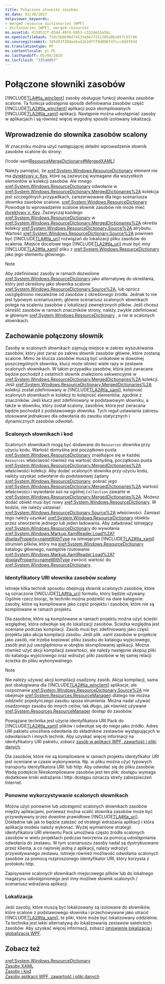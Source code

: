 ```yaml
---
title: Połączone słowniki zasobów
ms.date: 03/30/2017
helpviewer_keywords:
- merged resource dictionaries [WPF]
- dictionaries [WPF], merged resources
ms.assetid: d159531f-05d4-49fd-b951-c332de51e5bc
ms.openlocfilehash: f2dc5bbb96d74533e8e77251185a0b105fc55746
ms.sourcegitcommit: 3d5d33f384eeba41b2dff79d096f47ccc8d8f03d
ms.translationtype: MT
ms.contentlocale: pl-PL
ms.lasthandoff: 05/04/2018
ms.locfileid: "33548057"
---
```

# <a name="merged-resource-dictionaries"></a>Połączone słowniki zasobów
[!INCLUDE[TLA#tla_winclient](../../../../includes/tlasharptla-winclient-md.md)] zasoby obsługuje funkcji słownika zasobów scalone. Ta funkcja udostępnia sposób definiowania zasobów część [!INCLUDE[TLA2#tla_winclient](../../../../includes/tla2sharptla-winclient-md.md)] aplikacji poza skompilowanych [!INCLUDE[TLA2#tla_xaml](../../../../includes/tla2sharptla-xaml-md.md)] aplikacji. Następnie można udostępniać zasoby w aplikacjach i są również więcej wygodny sposób izolowany lokalizacji.  
  
## <a name="introducing-a-merged-resource-dictionary"></a>Wprowadzenie do słownika zasobów scalony  
 W znaczniku można użyć następującej składni wprowadzenie słownik zasobów scalone do strony:  
  
 [!code-xaml[ResourceMergeDictionary#MergedXAML](../../../../samples/snippets/csharp/VS_Snippets_Wpf/ResourceMergeDictionary/CS/default.xaml#mergedxaml)]  
  
 Należy pamiętać, że <xref:System.Windows.ResourceDictionary> element nie ma [dyrektywy x: Key](../../../../docs/framework/xaml-services/x-key-directive.md), które są zazwyczaj wymagane dla wszystkich elementów w kolekcji zasobów. Ale innego <xref:System.Windows.ResourceDictionary> odwołanie w <xref:System.Windows.ResourceDictionary.MergedDictionaries%2A> kolekcja jest szczególnych przypadkach, zarezerwowane dla tego scenariusza słownika zasobów scalone. <xref:System.Windows.ResourceDictionary> Powoduje to wprowadzenie scalone słownik zasobów nie może mieć [dyrektywy x: Key](../../../../docs/framework/xaml-services/x-key-directive.md). Zazwyczaj każdego <xref:System.Windows.ResourceDictionary> w <xref:System.Windows.ResourceDictionary.MergedDictionaries%2A> określa kolekcji <xref:System.Windows.ResourceDictionary.Source%2A> atrybutu. Wartość <xref:System.Windows.ResourceDictionary.Source%2A> powinien być [!INCLUDE[TLA#tla_uri](../../../../includes/tlasharptla-uri-md.md)] rozwiązań do lokalizacji pliku zasobów do scalenia. Miejsce docelowe tego [!INCLUDE[TLA2#tla_uri](../../../../includes/tla2sharptla-uri-md.md)] musi być inny [!INCLUDE[TLA2#tla_xaml](../../../../includes/tla2sharptla-xaml-md.md)] pliku z <xref:System.Windows.ResourceDictionary> jako jego elementu głównego.  
  
> [!NOTE]
>  Aby zdefiniować zasoby w ramach dozwolone <xref:System.Windows.ResourceDictionary> jako alternatywę do określania, który jest określony jako słownika scalone <xref:System.Windows.ResourceDictionary.Source%2A>, lub oprócz uwzględniono niezależnie od zasobów z określonego źródła. Jednak to nie jest typowym scenariuszem; główne scenariusz scalonych słownikach polega na scaleniu zasobów z lokalizacji zewnętrznych plików. Jeśli chcesz określić zasobów w ramach znaczników strony, należy zwykle zdefiniować w głównym <xref:System.Windows.ResourceDictionary> , a nie w scalonych słownikach.  
  
## <a name="merged-dictionary-behavior"></a>Zachowanie połączony słownik  
 Zasoby w scalonych słownikach zajmują miejsce w zakres wyszukiwania zasobów, który jest zaraz po zakres słownik zasobów główne, które zostaną scalone. Mimo że klucza zasobów muszą być unikatowe w dowolnej poszczególnych słownika, klucz może istnieć wiele razy w zestawie scalonych słownikach. W takim przypadku zasobów, która jest zwracana będzie pochodził z ostatnich słownik znaleziono sekwencyjnie w <xref:System.Windows.ResourceDictionary.MergedDictionaries%2A> kolekcji. Jeśli <xref:System.Windows.ResourceDictionary.MergedDictionaries%2A> kolekcji został zdefiniowany w [!INCLUDE[TLA2#tla_xaml](../../../../includes/tla2sharptla-xaml-md.md)], kolejność scalonych słownikach w kolekcji to kolejność elementów, zgodnie z znaczników. Jeśli klucz jest zdefiniowany w podstawowym słowniku, a także w słowniku, który został scalony, zasobów, która jest zwracana będzie pochodził z podstawowego słownika. Tych reguł ustawiania zakresu stosowane jednakowo dla odwołania do zasobu statycznych i dynamicznych zasobów odwołań.  
  
### <a name="merged-dictionaries-and-code"></a>Scalonych słownikach i kod  
 Scalonych słownikach mogą być dodawane do `Resources` słownika przy użyciu kodu. Wartość domyślna jest początkowo pusta <xref:System.Windows.ResourceDictionary> znajdujące się w każdej `Resources` właściwość również ma wartość domyślną, początkowo pusta <xref:System.Windows.ResourceDictionary.MergedDictionaries%2A> właściwości kolekcji. Aby dodać scalonych słownika przy użyciu kodu, należy uzyskać odwołanie do podstawowej żądany <xref:System.Windows.ResourceDictionary>, pobrać jego <xref:System.Windows.ResourceDictionary.MergedDictionaries%2A> wartość właściwości i wywołanie `Add` na ogólnej `Collection` zawarte w <xref:System.Windows.ResourceDictionary.MergedDictionaries%2A>. Możesz dodać obiekt musi być nowy <xref:System.Windows.ResourceDictionary>. W kodzie, nie należy ustawiać <xref:System.Windows.ResourceDictionary.Source%2A> właściwości. Zamiast tego należy uzyskać <xref:System.Windows.ResourceDictionary> obiektu przez utworzenie jednego lub jeden ładowania. Aby załadować istniejący <xref:System.Windows.ResourceDictionary> do wywołania <xref:System.Windows.Markup.XamlReader.Load%2A?displayProperty=nameWithType> na istniejącym [!INCLUDE[TLA2#tla_xaml](../../../../includes/tla2sharptla-xaml-md.md)] strumień plików, który ma <xref:System.Windows.ResourceDictionary> katalogu głównego, następnie rzutowanie <xref:System.Windows.Markup.XamlReader.Load%2A?displayProperty=nameWithType> zwrócić wartość do <xref:System.Windows.ResourceDictionary>.  
  
### <a name="merged-resource-dictionary-uris"></a>Identyfikatory URI słownika zasobów scalony  
 Istnieje kilka technik sposobu obejmują słownik scalonych zasobów, które są oznaczone [!INCLUDE[TLA#tla_uri](../../../../includes/tlasharptla-uri-md.md)] formatu, który będzie używany. Ogólnie rzecz biorąc, te techniki można podzielić na dwie kategorie: zasoby, które są kompilowane jako część projektu i zasobów, które nie są kompilowane w ramach projektu.  
  
 Dla zasobów, które są kompilowane w ramach projektu można użyć ścieżki względnej, która odwołuje się do lokalizacji zasobów. Ścieżka względna jest oceniane podczas kompilacji. Zasób musi być zdefiniowany jako część projektu jako akcja kompilacji zasobu. Jeśli plik .xaml zasobów w projekcie jako zasób, nie trzeba kopiować pliku zasobu do katalogu wyjściowego, zasób jest już uwzględniona w obrębie skompilowanej aplikacji. Można również użyć akcji kompilacji zawartości, ale należy następnie skopiuj pliki do katalogu wyjściowego oraz wdrożyć pliki zasobów w tej samej relacji ścieżka do pliku wykonywalnego.  
  
> [!NOTE]
>  Nie należy używać akcji kompilacji osadzony zasób. Akcja kompilacji, sama jest obsługiwana dla [!INCLUDE[TLA2#tla_winclient](../../../../includes/tla2sharptla-winclient-md.md)] aplikacje, ale rozpoznanie <xref:System.Windows.ResourceDictionary.Source%2A> nie obejmuje <xref:System.Resources.ResourceManager>i dlatego nie można oddzielić pojedynczego zasobu spoza strumienia. Można nadal używać osadzonego zasobu do innych celów, tak długo, jak również używane <xref:System.Resources.ResourceManager> dostęp do zasobów.  
  
 Powiązane technika jest użycie identyfikatora URI Pack do [!INCLUDE[TLA2#tla_xaml](../../../../includes/tla2sharptla-xaml-md.md)] plików i odwołuje się do niego jako źródło. Adres URI pakietu umożliwia odwołania do składników zestawów występujących w odwołaniach i innych technik. Aby uzyskać więcej informacji na identyfikatory URI pakietu, zobacz [zasób w aplikacji WPF, zawartość i pliki danych](../../../../docs/framework/wpf/app-development/wpf-application-resource-content-and-data-files.md).  
  
 Dla zasobów, które nie są kompilowane w ramach projektu identyfikator URI jest oceniane w czasie wykonywania. Np. w pliku można użyć typowych transportu identyfikatora URI: lub http: Aby odwołać się do pliku zasobów. Wadą podejście Nieskompilowane zasobów jest ten plik: dostępu wymaga dodatkowe kroki wdrażania i http: dostępu oznacza strefy zabezpieczeń Internet.  
  
### <a name="reusing-merged-dictionaries"></a>Ponowne wykorzystywanie scalonych słownikach  
 Można użyć ponownie lub udostępnić scalonych słownikach zasobów między aplikacjami, ponieważ można scalić słownika zasobów może być przywoływany przez dowolne prawidłowe [!INCLUDE[TLA#tla_uri](../../../../includes/tlasharptla-uri-md.md)]. Dokładnie tak jak to będzie zależeć od strategii wdrażania aplikacji i która aplikacja modelu należy wykonać. Wyżej wymienione strategii identyfikatora URI elementu Pack umożliwia często źródła scalonych zasobów w wielu projektach podczas tworzenia za pomocą udostępniania odwołania do zestawu. W tym scenariuszu zasoby nadal są dystrybuowane przez klienta, a co najmniej jedną z aplikacji, należy wdrożyć przywoływanego zestawu. Istnieje również możliwość odwołania scalonych zasobów za pomocą rozproszonego identyfikator URI, który korzysta z protokołu http.  
  
 Zapisywanie scalonych słownikach miejscowego plików lub do lokalnego magazynu udostępnionego jest inny możliwe słownik scalonych / scenariusz wdrażania aplikacji.  
  
### <a name="localization"></a>Lokalizacja  
 Jeśli zasoby, które muszą być lokalizowany są izolowane do słowników, które scalone z podstawowego słownika i przechowywane jako utracić [!INCLUDE[TLA2#tla_xaml](../../../../includes/tla2sharptla-xaml-md.md)], te pliki, które może być lokalizowany oddzielnie. Ta technika jest lekki alternatywą do lokalizowania zestawów satelickich zasobów. Aby uzyskać więcej informacji, zobacz [omówienie lokalizacja i globalizacja WPF](../../../../docs/framework/wpf/advanced/wpf-globalization-and-localization-overview.md).  
  
## <a name="see-also"></a>Zobacz też  
 <xref:System.Windows.ResourceDictionary>  
 [Zasoby XAML](../../../../docs/framework/wpf/advanced/xaml-resources.md)  
 [Zasoby i kod](../../../../docs/framework/wpf/advanced/resources-and-code.md)  
 [Zasoby aplikacji WPF, zawartość i pliki danych](../../../../docs/framework/wpf/app-development/wpf-application-resource-content-and-data-files.md)
